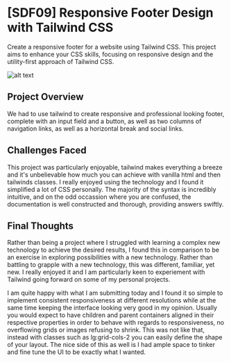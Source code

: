 # [SDF09] Responsive Footer Design with Tailwind CSS

Create a responsive footer for a website using Tailwind CSS. This project aims to enhance your CSS skills, focusing on responsive design and the utility-first approach of Tailwind CSS.

![alt text](Footer.png)

## Project Overview
We had to use tailwind to create responsive and professional looking footer, complete with an input field and a button, 
as well as two columns of navigation links, as well as a horizontal break and social links.

## Challenges Faced
This project was particularly enjoyable, tailwind makes everything a breeze and it's unbelievable how much you can achieve with vanilla html and then tailwinds classes. 
I really enjoyed using the technology and I found it simplified a lot of CSS personally. The majority of the syntax is incredibly intuitive, and on the odd occassion where you are confused, the documentation
is well constructed and thorough, providing answers swiftly. 

## Final Thoughts
Rather than being a project where I struggled with learning a complex new technology to achieve the desired results, I found this in comparison to be an exercise in 
exploring possibilities with a new technology. Rather than battling to grapple with a new technology, this was different, familiar, yet new. I really enjoyed it and I am particularly keen to experiement with 
Tailwind going forward on some of my personal projects.

I am quite happy with what I am submitting today and I found it so simple to implement consistent responsiveness at different resolutions while at the same time keeping the interface looking very good in my opinion. 
Usually you would expect to have children and parent containers aligned in their respective properties in order to behave with regards to responsiveness, no overflowing grids or images refusing to shrink. This was
not like that, instead with classes such as lg:grid-cols-2 you can easily define the shape of your layout. The nice side of this as well is I had ample space to tinker and fine tune the UI to be exactly what I wanted.
